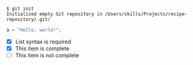 ```
$ git init
Initialized empty Git repository in /Users/skills/Projects/recipe-repository/.git/
```

``` python
a = "Hello, world!";
```

- [x] List syntax is required
- [x] This item is complete
- [ ] This item is not complete
